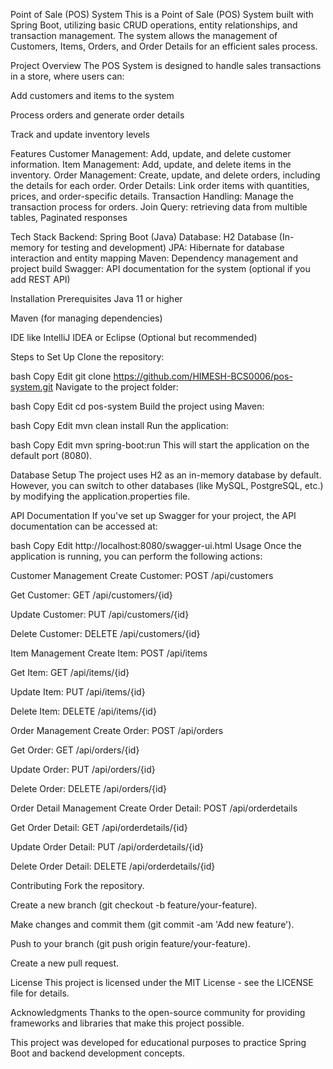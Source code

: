 Point of Sale (POS) System
This is a Point of Sale (POS) System built with Spring Boot, utilizing basic CRUD operations, entity relationships, and transaction management. The system allows the management of Customers, Items, Orders, and Order Details for an efficient sales process.

Project Overview
The POS System is designed to handle sales transactions in a store, where users can:

Add customers and items to the system

Process orders and generate order details

Track and update inventory levels

Features
Customer Management: Add, update, and delete customer information.
Item Management: Add, update, and delete items in the inventory.
Order Management: Create, update, and delete orders, including the details for each order.
Order Details: Link order items with quantities, prices, and order-specific details.
Transaction Handling: Manage the transaction process for orders.
Join Query: retrieving data from multible tables,
Paginated responses

Tech Stack
Backend: Spring Boot (Java)
Database: H2 Database (In-memory for testing and development)
JPA: Hibernate for database interaction and entity mapping
Maven: Dependency management and project build
Swagger: API documentation for the system (optional if you add REST API)

Installation
Prerequisites
Java 11 or higher

Maven (for managing dependencies)

IDE like IntelliJ IDEA or Eclipse (Optional but recommended)

Steps to Set Up
Clone the repository:

bash
Copy
Edit
git clone https://github.com/HIMESH-BCS0006/pos-system.git
Navigate to the project folder:

bash
Copy
Edit
cd pos-system
Build the project using Maven:

bash
Copy
Edit
mvn clean install
Run the application:

bash
Copy
Edit
mvn spring-boot:run
This will start the application on the default port (8080).

Database Setup
The project uses H2 as an in-memory database by default. However, you can switch to other databases (like MySQL, PostgreSQL, etc.) by modifying the application.properties file.

API Documentation
If you've set up Swagger for your project, the API documentation can be accessed at:

bash
Copy
Edit
http://localhost:8080/swagger-ui.html
Usage
Once the application is running, you can perform the following actions:

Customer Management
Create Customer: POST /api/customers

Get Customer: GET /api/customers/{id}

Update Customer: PUT /api/customers/{id}

Delete Customer: DELETE /api/customers/{id}

Item Management
Create Item: POST /api/items

Get Item: GET /api/items/{id}

Update Item: PUT /api/items/{id}

Delete Item: DELETE /api/items/{id}

Order Management
Create Order: POST /api/orders

Get Order: GET /api/orders/{id}

Update Order: PUT /api/orders/{id}

Delete Order: DELETE /api/orders/{id}

Order Detail Management
Create Order Detail: POST /api/orderdetails

Get Order Detail: GET /api/orderdetails/{id}

Update Order Detail: PUT /api/orderdetails/{id}

Delete Order Detail: DELETE /api/orderdetails/{id}

Contributing
Fork the repository.

Create a new branch (git checkout -b feature/your-feature).

Make changes and commit them (git commit -am 'Add new feature').

Push to your branch (git push origin feature/your-feature).

Create a new pull request.

License
This project is licensed under the MIT License - see the LICENSE file for details.

Acknowledgments
Thanks to the open-source community for providing frameworks and libraries that make this project possible.

This project was developed for educational purposes to practice Spring Boot and backend development concepts.
